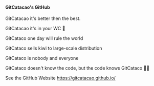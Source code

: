 #### GitCatacao's GitHub
GitCatacao it's better then the best.

GitCatacao it's in your WC 🚽

GitCataco one day will rule the world

GitCataco sells kiwi to large-scale distribution

GitCataco is nobody and everyone

GitCataco doesn't know the code, but the code knows GitCataco 👺👿

See the GitHub Website https://gitcatacao.github.io/
